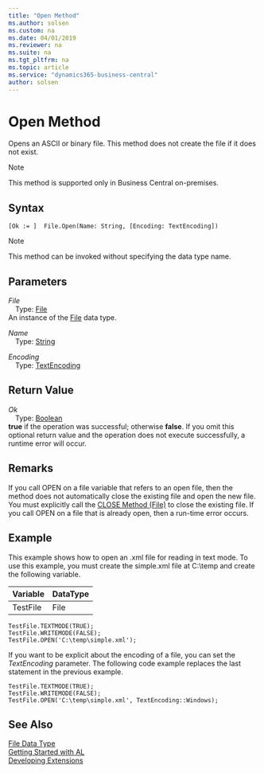 ```yaml
---
title: "Open Method"
ms.author: solsen
ms.custom: na
ms.date: 04/01/2019
ms.reviewer: na
ms.suite: na
ms.tgt_pltfrm: na
ms.topic: article
ms.service: "dynamics365-business-central"
author: solsen
---
```

[//]: # (START>DO_NOT_EDIT)
[//]: # (IMPORTANT:Do not edit any of the content between here and the END>DO_NOT_EDIT.)
[//]: # (Any modifications should be made in the .xml files in the ModernDev repo.)
# Open Method
Opens an ASCII or binary file. This method does not create the file if it does not exist.

> [!NOTE]
> This method is supported only in Business Central on-premises.

## Syntax
```
[Ok := ]  File.Open(Name: String, [Encoding: TextEncoding])
```
> [!NOTE]  
> This method can be invoked without specifying the data type name.  
## Parameters
*File*  
&emsp;Type: [File](file-data-type.md)  
An instance of the [File](file-data-type.md) data type.  

*Name*  
&emsp;Type: [String](../string/string-data-type.md)  
  
*Encoding*  
&emsp;Type: [TextEncoding](../textencoding/textencoding-option.md)  
  


## Return Value
*Ok*  
&emsp;Type: [Boolean](../boolean/boolean-data-type.md)  
**true** if the operation was successful; otherwise **false**.  If you omit this optional return value and the operation does not execute successfully, a runtime error will occur.    


[//]: # (IMPORTANT: END>DO_NOT_EDIT)

## Remarks  
 If you call OPEN on a file variable that refers to an open file, then the method does not automatically close the existing file and open the new file. You must explicitly call the [CLOSE Method \(File\)](../../methods-auto/file/file-close-method.md) to close the existing file. If you call OPEN on a file that is already open, then a run-time error occurs.  
  
## Example  
 This example shows how to open an .xml file for reading in text mode. To use this example, you must create the simple.xml file at C:\\temp and create the following variable.  
  
|Variable|DataType|  
|--------------|--------------|  
|TestFile|File|  
  
```  
TestFile.TEXTMODE(TRUE);  
TestFile.WRITEMODE(FALSE);  
TestFile.OPEN('C:\temp\simple.xml');  
```  
  
 If you want to be explicit about the encoding of a file, you can set the *TextEncoding* parameter. The following code example replaces the last statement in the previous example.  
  
```  
TestFile.TEXTMODE(TRUE);  
TestFile.WRITEMODE(FALSE);  
TestFile.OPEN('C:\temp\simple.xml', TextEncoding::Windows);  
```  
  

## See Also
[File Data Type](file-data-type.md)  
[Getting Started with AL](../../devenv-get-started.md)  
[Developing Extensions](../../devenv-dev-overview.md)